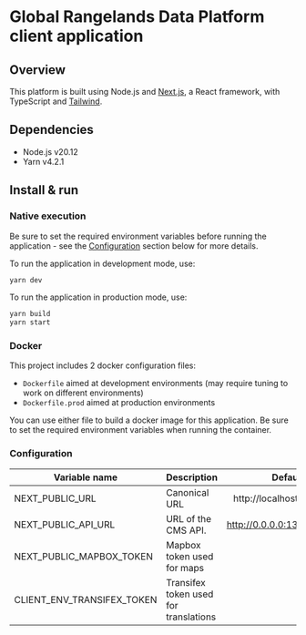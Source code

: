 # Global Rangelands Data Platform client application

## Overview

This platform is built using Node.js and [Next.js](https://nextjs.org/), a React framework, with TypeScript and [Tailwind](https://tailwindcss.com/).

## Dependencies

- Node.js v20.12
- Yarn v4.2.1

## Install & run

### Native execution

Be sure to set the required environment variables before running the application - see
the [Configuration](#configuration) section below for more details.

To run the application in development mode, use:

```bash
yarn dev
```

To run the application in production mode, use:

```bash
yarn build
yarn start
```

### Docker

This project includes 2 docker configuration files:

- `Dockerfile` aimed at development environments (may require tuning to work on different environments)
- `Dockerfile.prod` aimed at production environments

You can use either file to build a docker image for this application. Be sure to set the required environment variables
when running the container.

### Configuration

| Variable name               | Description                           |           Default value |
| --------------------------- | ------------------------------------- | ----------------------: |
| NEXT_PUBLIC_URL             | Canonical URL                         |  http://localhost:$PORT |
| NEXT_PUBLIC_API_URL         | URL of the CMS API.                   | http://0.0.0.0:1337/cms |
| NEXT_PUBLIC_MAPBOX_TOKEN    | Mapbox token used for maps            |                      '' |
| CLIENT_ENV_TRANSIFEX_TOKEN  | Transifex token used for translations |                      '' |
